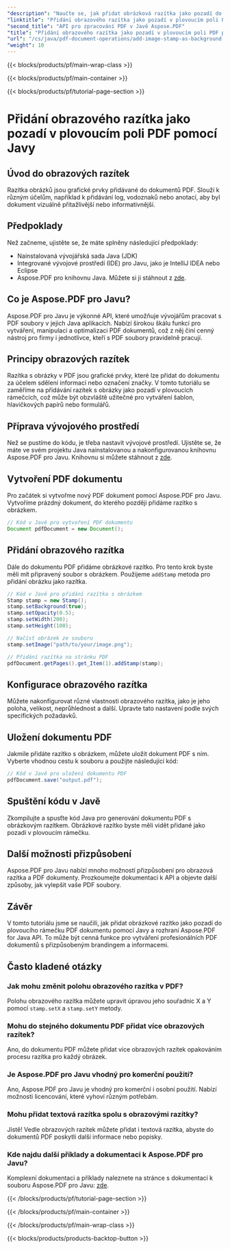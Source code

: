 ```yaml
---
"description": "Naučte se, jak přidat obrázková razítka jako pozadí do PDF pomocí Javy a Aspose.PDF pro Javu. Podrobný návod s příklady kódu pro přizpůsobení brandingu a informacemi."
"linktitle": "Přidání obrazového razítka jako pozadí v plovoucím poli PDF pomocí Javy"
"second_title": "API pro zpracování PDF v Javě Aspose.PDF"
"title": "Přidání obrazového razítka jako pozadí v plovoucím poli PDF pomocí Javy"
"url": "/cs/java/pdf-document-operations/add-image-stamp-as-background-in-floating-box-of-pdf-using-java/"
"weight": 10
---
```


{{< blocks/products/pf/main-wrap-class >}}

{{< blocks/products/pf/main-container >}}

{{< blocks/products/pf/tutorial-page-section >}}

# Přidání obrazového razítka jako pozadí v plovoucím poli PDF pomocí Javy


## Úvod do obrazových razítek

Razítka obrázků jsou grafické prvky přidávané do dokumentů PDF. Slouží k různým účelům, například k přidávání log, vodoznaků nebo anotací, aby byl dokument vizuálně přitažlivější nebo informativnější.

## Předpoklady

Než začneme, ujistěte se, že máte splněny následující předpoklady:

- Nainstalovaná vývojářská sada Java (JDK)
- Integrované vývojové prostředí (IDE) pro Javu, jako je IntelliJ IDEA nebo Eclipse
- Aspose.PDF pro knihovnu Java. Můžete si ji stáhnout z [zde](https://releases.aspose.com/pdf/java/).

## Co je Aspose.PDF pro Javu?

Aspose.PDF pro Javu je výkonné API, které umožňuje vývojářům pracovat s PDF soubory v jejich Java aplikacích. Nabízí širokou škálu funkcí pro vytváření, manipulaci a optimalizaci PDF dokumentů, což z něj činí cenný nástroj pro firmy i jednotlivce, kteří s PDF soubory pravidelně pracují.

## Principy obrazových razítek

Razítka s obrázky v PDF jsou grafické prvky, které lze přidat do dokumentu za účelem sdělení informací nebo označení značky. V tomto tutoriálu se zaměříme na přidávání razítek s obrázky jako pozadí v plovoucích rámečcích, což může být obzvláště užitečné pro vytváření šablon, hlavičkových papírů nebo formulářů.

## Příprava vývojového prostředí

Než se pustíme do kódu, je třeba nastavit vývojové prostředí. Ujistěte se, že máte ve svém projektu Java nainstalovanou a nakonfigurovanou knihovnu Aspose.PDF pro Javu. Knihovnu si můžete stáhnout z [zde](https://releases.aspose.com/pdf/java/).

## Vytvoření PDF dokumentu

Pro začátek si vytvořme nový PDF dokument pomocí Aspose.PDF pro Javu. Vytvoříme prázdný dokument, do kterého později přidáme razítko s obrázkem.

```java
// Kód v Javě pro vytvoření PDF dokumentu
Document pdfDocument = new Document();
```

## Přidání obrazového razítka

Dále do dokumentu PDF přidáme obrázkové razítko. Pro tento krok byste měli mít připravený soubor s obrázkem. Použijeme `addStamp` metoda pro přidání obrázku jako razítka.

```java
// Kód v Javě pro přidání razítka s obrázkem
Stamp stamp = new Stamp();
stamp.setBackground(true);
stamp.setOpacity(0.5);
stamp.setWidth(200);
stamp.setHeight(100);

// Načíst obrázek ze souboru
stamp.setImage("path/to/your/image.png");

// Přidání razítka na stránku PDF
pdfDocument.getPages().get_Item(1).addStamp(stamp);
```

## Konfigurace obrazového razítka

Můžete nakonfigurovat různé vlastnosti obrazového razítka, jako je jeho poloha, velikost, neprůhlednost a další. Upravte tato nastavení podle svých specifických požadavků.

## Uložení dokumentu PDF

Jakmile přidáte razítko s obrázkem, můžete uložit dokument PDF s ním. Vyberte vhodnou cestu k souboru a použijte následující kód:

```java
// Kód v Javě pro uložení dokumentu PDF
pdfDocument.save("output.pdf");
```

## Spuštění kódu v Javě

Zkompilujte a spusťte kód Java pro generování dokumentu PDF s obrázkovým razítkem. Obrázkové razítko byste měli vidět přidané jako pozadí v plovoucím rámečku.

## Další možnosti přizpůsobení

Aspose.PDF pro Javu nabízí mnoho možností přizpůsobení pro obrazová razítka a PDF dokumenty. Prozkoumejte dokumentaci k API a objevte další způsoby, jak vylepšit vaše PDF soubory.

## Závěr

V tomto tutoriálu jsme se naučili, jak přidat obrázkové razítko jako pozadí do plovoucího rámečku PDF dokumentu pomocí Javy a rozhraní Aspose.PDF for Java API. To může být cenná funkce pro vytváření profesionálních PDF dokumentů s přizpůsobeným brandingem a informacemi.

## Často kladené otázky

### Jak mohu změnit polohu obrazového razítka v PDF?

Polohu obrazového razítka můžete upravit úpravou jeho souřadnic X a Y pomocí `stamp.setX` a `stamp.setY` metody.

### Mohu do stejného dokumentu PDF přidat více obrazových razítek?

Ano, do dokumentu PDF můžete přidat více obrazových razítek opakováním procesu razítka pro každý obrázek.

### Je Aspose.PDF pro Javu vhodný pro komerční použití?

Ano, Aspose.PDF pro Javu je vhodný pro komerční i osobní použití. Nabízí možnosti licencování, které vyhoví různým potřebám.

### Mohu přidat textová razítka spolu s obrazovými razítky?

Jistě! Vedle obrazových razítek můžete přidat i textová razítka, abyste do dokumentů PDF poskytli další informace nebo popisky.

### Kde najdu další příklady a dokumentaci k Aspose.PDF pro Javu?

Komplexní dokumentaci a příklady naleznete na stránce s dokumentací k souboru Aspose.PDF pro Javu: [zde](https://reference.aspose.com/pdf/java/).

{{< /blocks/products/pf/tutorial-page-section >}}

{{< /blocks/products/pf/main-container >}}

{{< /blocks/products/pf/main-wrap-class >}}

{{< blocks/products/products-backtop-button >}}